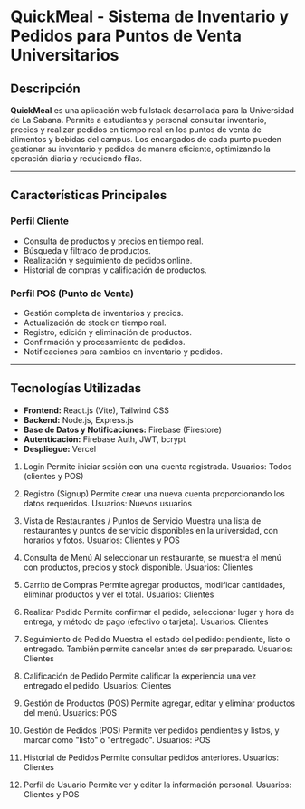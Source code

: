 # QuickMeal - Sistema de Inventario y Pedidos para Puntos de Venta Universitarios

## Descripción

**QuickMeal** es una aplicación web fullstack desarrollada para la Universidad de La Sabana. Permite a estudiantes y personal consultar inventario, precios y realizar pedidos en tiempo real en los puntos de venta de alimentos y bebidas del campus. Los encargados de cada punto pueden gestionar su inventario y pedidos de manera eficiente, optimizando la operación diaria y reduciendo filas.

---

## Características Principales

### Perfil Cliente
- Consulta de productos y precios en tiempo real.
- Búsqueda y filtrado de productos.
- Realización y seguimiento de pedidos online.
- Historial de compras y calificación de productos.

### Perfil POS (Punto de Venta)
- Gestión completa de inventarios y precios.
- Actualización de stock en tiempo real.
- Registro, edición y eliminación de productos.
- Confirmación y procesamiento de pedidos.
- Notificaciones para cambios en inventario y pedidos.

---

## Tecnologías Utilizadas

- **Frontend:** React.js (Vite), Tailwind CSS
- **Backend:** Node.js, Express.js
- **Base de Datos y Notificaciones:** Firebase (Firestore)
- **Autenticación:** Firebase Auth, JWT, bcrypt
- **Despliegue:** Vercel

1. Login
Permite iniciar sesión con una cuenta registrada.
Usuarios: Todos (clientes y POS)

2. Registro (Signup)
Permite crear una nueva cuenta proporcionando los datos requeridos.
Usuarios: Nuevos usuarios

3. Vista de Restaurantes / Puntos de Servicio
Muestra una lista de restaurantes y puntos de servicio disponibles en la universidad, con horarios y fotos.
Usuarios: Clientes y POS

4. Consulta de Menú
Al seleccionar un restaurante, se muestra el menú con productos, precios y stock disponible.
Usuarios: Clientes

5. Carrito de Compras
Permite agregar productos, modificar cantidades, eliminar productos y ver el total.
Usuarios: Clientes

6. Realizar Pedido
Permite confirmar el pedido, seleccionar lugar y hora de entrega, y método de pago (efectivo o tarjeta).
Usuarios: Clientes

7. Seguimiento de Pedido
Muestra el estado del pedido: pendiente, listo o entregado. También permite cancelar antes de ser preparado.
Usuarios: Clientes

8. Calificación de Pedido
Permite calificar la experiencia una vez entregado el pedido.
Usuarios: Clientes

9. Gestión de Productos (POS)
Permite agregar, editar y eliminar productos del menú.
Usuarios: POS

10. Gestión de Pedidos (POS)
Permite ver pedidos pendientes y listos, y marcar como "listo" o "entregado".
Usuarios: POS

11. Historial de Pedidos
Permite consultar pedidos anteriores.
Usuarios: Clientes

12. Perfil de Usuario
Permite ver y editar la información personal.
Usuarios: Clientes y POS
